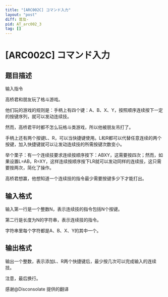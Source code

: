```yaml
---
title: "[ARC002C] コマンド入力"
layout: "post"
diff: 普及-
pid: AT_arc002_3
tag: []
---
```


# [ARC002C] コマンド入力

## 题目描述

输入指令

高桥君和朋友玩了格斗游戏。

他们玩的游戏的规则是：手柄上有四个键：A、B、X、Y，按照顺序连续按下一定的按键序列，就可以发动连续技。

然而，高桥君平时都不怎么玩格斗类游戏，所以他被朋友吊打了。

手柄上还有两个按键L、R，可以当快捷键使用。L和R都可以代替任意连续的两个按键，加入快捷键就可以让发动连续技的所需按键次数变小。

举个栗子：有一个连续技要求连续按顺序按下：ABXY，这需要按四次；然而，如果设置L=AB，R=XY，这样连续按顺序按下LR就可以发动同样的连续技，这只需要按两次，简化了操作。

高桥君想赢，他想知道一个连续技的指令最少需要按键多少下才能打出。

## 输入格式

输入第一行是一个整数N，表示连续技的指令包括N个按键。

第二行是长度为N的字符串，表示连续技的指令。

字符串里每个字符都是A、B、X、Y的其中一个。

## 输出格式

输出一个整数，表示添加L、R两个快捷键后，最少按几次可以完成输入的连续技。

注意，最后换行。


感谢@Disconsolate  提供的翻译

